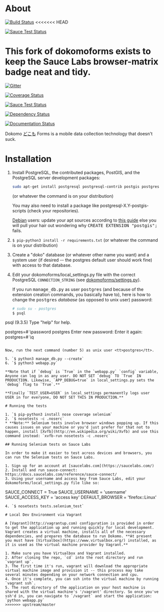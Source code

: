 # About
[![Build Status](https://travis-ci.org/SEL-Columbia/dokomoforms.svg?branch=master)](https://travis-ci.org/SEL-Columbia/dokomoforms)
<<<<<<< HEAD

[![Sauce Test Status](https://saucelabs.com/browser-matrix/dokomo_sauce_matrix.svg)](https://saucelabs.com/u/dokomo_sauce_matrix)

This fork of dokomoforms exists to keep the Sauce Labs browser-matrix badge neat and tidy.
=======
[![Gitter](https://badges.gitter.im/Join%20Chat.svg)](https://gitter.im/SEL-Columbia/dokomoforms?utm_source=badge&utm_medium=badge&utm_campaign=pr-badge&utm_content=badge)

[![Coverage Status](https://coveralls.io/repos/SEL-Columbia/dokomoforms/badge.svg?branch=master)](https://coveralls.io/r/SEL-Columbia/dokomoforms?branch=master)

[![Sauce Test Status](https://saucelabs.com/browser-matrix/dokomo_sauce_matrix.svg)](https://saucelabs.com/u/dokomo_sauce_matrix)

[![Dependency Status](https://gemnasium.com/SEL-Columbia/dokomoforms.svg)](https://gemnasium.com/SEL-Columbia/dokomoforms)

[![Documentation Status](https://readthedocs.org/projects/dokomoforms/badge/?version=latest)](https://readthedocs.org/projects/dokomoforms/?badge=latest)

Dokomo [どこも](http://tangorin.com/general/%E3%81%A9%E3%81%93%E3%82%82) Forms is a mobile data collection technology that doesn't suck.

# Installation

1. Install PostgreSQL, the contributed packages, PostGIS, and the PostgreSQL server development packages:

   ```sh
   sudo apt-get install postgresql postgresql-contrib postgis postgresql-server-dev-all
   ```
   
   (or whatever the command is on your distribution)

   You may also need to install a package like postgresql-X.Y-postgis-scripts (check your repositories).
   
   [Debian](http://www.debian.org/) users: update your apt sources according to [this guide](https://wiki.postgresql.org/wiki/Apt) else you will pull your hair out wondering why <tt>CREATE EXTENSION "postgis";</tt> fails.
   
2. `$ pip-python3 install -r requirements.txt` (or whatever the command is on your distribution)
3. Create a "doko" database (or whatever other name you want) and a system user (if desired -- the postgres default user should work fine) with access to that database.
4. Edit your dokomoforms/local_settings.py file with the correct PostgreSQL `CONNECTION_STRING` (see [dokomoforms/settings.py](dokomoforms/settings.py)).

   If you run <tt>manage_db.py</tt> as user <tt>postgres</tt> (and because of the extension creation commands, you basically have to), here is how to change the <tt>postgres</tt> *database* (as opposed to unix user) password:
   
   ```sh
   # sudo su - postgres
   $ psql
psql (9.3.5)
Type "help" for help.

postgres=# \password postgres
Enter new password: 
Enter it again: 
postgres=# \q
   ```
   
   Now, run the next command (number 5) as unix user <tt>postgres</tt>.
   
5. `$ python3 manage_db.py --create`
6. `$ python3 webapp.py`

**Note that if `debug` is `True` in the `webapp.py` `config` variable, Anyone can log in as any user. DO NOT SET `debug` TO `True` IN PRODUCTION. Likewise, `APP_DEBUG=true` in local_settings.py sets the `debug` flag to `True`.** 

**Finally `TEST_USER=USER` in local_settings permanently logs user USER in for everyone, DO NOT SET THIS IN PRODUCTION.**

# Running the tests

1. `$ pip-python3 install nose coverage selenium`
2. `$ nosetests -c .noserc`
  * **Note:** Selenium tests involve browser windows popping up. If this causes issues on your machine or you'd just prefer for that not to happen, install [Xvfb](http://en.wikipedia.org/wiki/Xvfb) and use this command instead: `xvfb-run nosetests -c .noserc`

## Running Selenium tests on Sauce Labs

In order to make it easier to test across devices and browsers, you can run the Selenium tests on Sauce Labs.

1. Sign up for an account at [saucelabs.com](https://saucelabs.com/)
2. Install and run sauce-connect: https://docs.saucelabs.com/reference/sauce-connect/
3. Using your username and access key from Sauce Labs, edit your dokomoforms/local_settings.py file like so:

  ```
  SAUCE_CONNECT = True
  SAUCE_USERNAME = 'username'
  SAUCE_ACCESS_KEY = 'access key'
  DEFAULT_BROWSER = 'firefox::Linux'
  ```
4. `$ nosetests tests.selenium_test`

# Local Dev Environment via Vagrant

A [Vagrant](http://vagrantup.com) configuration is provided in order to get the application up and running quickly for local development. Vagrant creates a virtual machine, installs all of the necessary dependencies, and prepares the database to run Dokomo. **At present you must have [Virtualbox](https://www.virtualbox.org/) installed, as it is used as the virtual machine provider by Vagrant.**

1. Make sure you have Virtualbox and Vagrant installed.
2. After cloning the repo, `cd` into the root directory and run `vagrant up`.
3. The first time it's run, vagrant will download the appropriate virtual machine image and provision it -- this process may take several minutes depending on your network connection and cpu.
4. Once it's complete, you can ssh into the virtual machine by running `vagrant ssh`.
5. The root directory of the application on your host machine is shared with the virtual machine's '/vagrant' directory. So once you've ssh'd in, you can navigate to `/vagrant` and start the application: `python webapp.py`
>>>>>>> upstream/master
